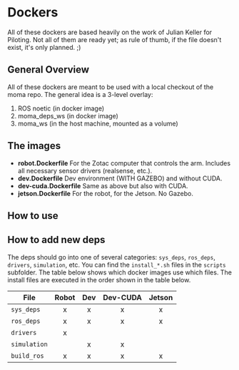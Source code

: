 # Dockers

All of these dockers are based heavily on the work of Julian Keller for Piloting.
Not all of them are ready yet; as  rule of thumb, if the file doesn't exist, it's only planned. ;) 


## General Overview
All of these dockers are meant to be used with a local checkout of the moma repo.
The general idea is a 3-level overlay:
1. ROS noetic (in docker image)
2. moma_deps_ws (in docker image)
3. moma_ws (in the host machine, mounted as a volume)

## The images
- **robot.Dockerfile** For the Zotac computer that controls the arm. Includes all necessary sensor drivers (realsense, etc.).
- **dev.Dockerfile** Dev environment (WITH GAZEBO) and without CUDA.
- **dev-cuda.Dockerfile** Same as above but also with CUDA.
- **jetson.Dockerfile** For the robot, for the Jetson. No Gazebo.

## How to use



## How to add new deps
The deps should go into one of several categories: `sys_deps`, `ros_deps`, `drivers`, `simulation`, etc. You can find the `install_*.sh` files in the `scripts` subfolder.
The table below shows which docker images use which files.
The install files are executed in the order shown in the table below. 


| **File**       | **Robot** | **Dev** | **Dev-CUDA** | **Jetson** |
|----------------|:---------:|:-------:|:------------:|:----------:|
| `sys_deps`     |     x     |    x    |       x      |      x     |
| `ros_deps`     |     x     |    x    |       x      |      x     |
| `drivers`      |     x     |         |              |            |
| `simulation`   |           |    x    |       x      |            |
| `build_ros`    |     x     |    x    |       x      |      x     |

